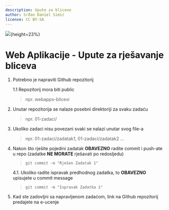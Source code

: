 ```yaml
---
description: Upute za bliceve
author: Srđan Daniel Simić
license: CC BY-SA
---
```


![](fipu.png){height=23%}

# Web Aplikacije - Upute za rješavanje bliceva

1. Potrebno je napraviti Github repozitorij 

    1.1 Repozitorij mora biti public

    > npr. webapps-blicevi

2. Unutar repozitorija se nalaze posebni direktoriji za svaku zadaću 

    > npr. 01-zadaci/

3. Ukoliko zadaci nisu povezani svaki se nalazi unutar svog file-a 

    > npr. 01-zadaci/zadatak1, 01-zadaci/zadatak2 ...

4. Nakon što rješite pojedini zadatak **OBAVEZNO** radite commit i push-ate u repo (zadatke **NE MORATE** rješavati po redosljedu)

    > `git commit -m "Rješen Zadatak 1"`

    4.1. Ukoliko radite ispravak predhodnog zadatka, to **OBAVEZNO** upisujete u commit message

    > `git commit -m "Ispravak Zadatka 1"`

5. Kad ste zadovljni sa napravljenom zadaćom, link na Github repozitorij predajete na e-ucenje

